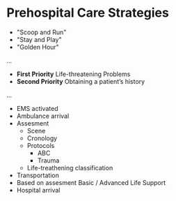 # Prehospital Care Strategies

- "Scoop and Run"
- "Stay and Play"
- "Golden Hour"

...

- __First Priority__ Life-threatening Problems
- __Second Priority__ Obtaining a patient’s history

...

- EMS activated
- Ambulance arrival
- Assesment
  - Scene
  - Cronology
  - Protocols
    - ABC
    - Trauma
  - Life-treathening classification
- Transportation
 -  Based on assesment Basic / Advanced Life Support
- Hospital arrival
